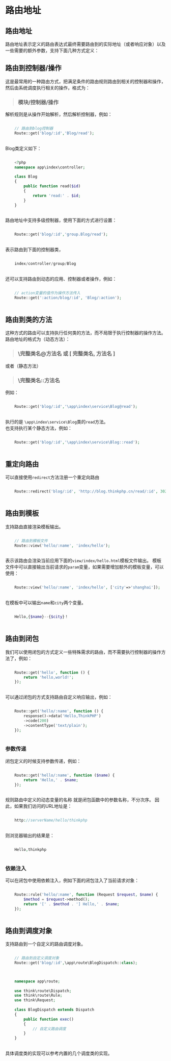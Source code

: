 # 路由地址

## 路由地址
路由地址表示定义的路由表达式最终需要路由到的实际地址（或者响应对象）以及一些需要的额外参数，支持下面几种方式定义：
## 路由到控制器/操作
这是最常用的一种路由方式，把满足条件的路由规则路由到相关的控制器和操作，然后由系统调度执行相关的操作，格式为：
> ### 模块/控制器/操作
解析规则是从操作开始解析，然后解析控制器，例如：
```php

    // 路由到blog控制器
    Route::get('blog/:id','Blog/read');
    

```
Blog类定义如下：
```php

    <?php
    namespace app\index\controller;
    
    class Blog
    {
        public function read($id)
        {
            return 'read:' . $id;
        }
    }
    

```
路由地址中支持多级控制器，使用下面的方式进行设置：
```php

    Route::get('blog/:id','group.Blog/read');
    

```
表示路由到下面的控制器类，
```php

    index/controller/group/Blog
    

```
还可以支持路由到动态的应用、控制器或者操作，例如：
```php

    // action变量的值作为操作方法传入
    Route::get(':action/blog/:id', 'Blog/:action');
    

```
## 路由到类的方法
这种方式的路由可以支持执行任何类的方法，而不局限于执行控制器的操作方法。
路由地址的格式为（动态方法）：
> ### \完整类名@方法名 或 [ 完整类名, 方法名 ]
或者（静态方法）
> ### \完整类名::方法名
例如：
```php

    Route::get('blog/:id','\app\index\service\Blog@read');
    

```
执行的是 `\app\index\service\Blog`类的`read`方法。  
也支持执行某个静态方法，例如：
```php

    Route::get('blog/:id','\app\index\service\Blog::read');
    

```
## 重定向路由
可以直接使用`redirect`方法注册一个重定向路由
```php

    Route::redirect('blog/:id', 'http://blog.thinkphp.cn/read/:id', 302);
    

```
## 路由到模板
支持路由直接渲染模板输出。
```php

    // 路由到模板文件
    Route::view('hello/:name', 'index/hello');
    

```
表示该路由会渲染当前应用下面的`view/index/hello.html`模板文件输出。
模板文件中可以直接输出当前请求的`param`变量，如果需要增加额外的模板变量，可以使用：
```php

    Route::view('hello/:name', 'index/hello', ['city'=>'shanghai']);
    

```
在模板中可以输出`name`和`city`两个变量。
```php

    Hello,{$name}--{$city}！
    

```
## 路由到闭包
我们可以使用闭包的方式定义一些特殊需求的路由，而不需要执行控制器的操作方法了，例如：
```php

    Route::get('hello', function () {
        return 'hello,world!';
    });
    

```
可以通过闭包的方式支持路由自定义响应输出，例如：
```php

    Route::get('hello/:name', function () {
        response()->data('Hello,ThinkPHP')
        ->code(200)
        ->contentType('text/plain');
    });
    

```
### 参数传递
闭包定义的时候支持参数传递，例如：
```php

    Route::get('hello/:name', function ($name) {
        return 'Hello,' . $name;
    });
    

```
规则路由中定义的动态变量的名称 就是闭包函数中的参数名称，不分次序。
因此，如果我们访问的URL地址是：
```php

    http://serverName/hello/thinkphp
    

```
则浏览器输出的结果是：
```php

    Hello,thinkphp
    

```
### 依赖注入
可以在闭包中使用依赖注入，例如下面的闭包注入了当前请求对象：
```php

    Route::rule('hello/:name', function (Request $request, $name) {
        $method = $request->method();
        return '[' . $method . '] Hello,' . $name;
    });
    

```
## 路由到调度对象
支持路由到一个自定义的路由调度对象。
```php

    // 路由到自定义调度对象
    Route::get('blog/:id',\app\route\BlogDispatch::class);
    

```
```php

    namespace app\route;
    
    use think\route\Dispatch;
    use think\route\Rule;
    use think\Request;
    
    class BlogDispatch extends Dispatch
    {
        public function exec()
        {
            // 自定义路由调度
        }
    }
    

```
具体调度类的实现可以参考内置的几个调度类的实现。
